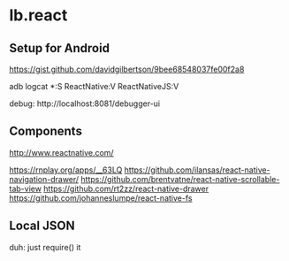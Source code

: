 # lb.react

## Setup for Android
https://gist.github.com/davidgilbertson/9bee68548037fe00f2a8

adb logcat *:S ReactNative:V ReactNativeJS:V

debug: http://localhost:8081/debugger-ui

## Components
http://www.reactnative.com/

https://rnplay.org/apps/__63LQ
https://github.com/ilansas/react-native-navigation-drawer/
https://github.com/brentvatne/react-native-scrollable-tab-view
https://github.com/rt2zz/react-native-drawer
https://github.com/johanneslumpe/react-native-fs

## Local JSON
duh: just require() it
